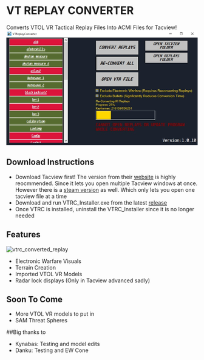 # VT REPLAY CONVERTER
Converts VTOL VR Tactical Replay Files Into ACMI Files for Tacview!
![vtrc_image](https://github.com/LSantos2003/VTReplayConverter/blob/master/VTReplayConverter/ReadmeResources/vtrc_image.jpg)

## Download Instructions
- Download Tacview first! The version from their [website](https://www.tacview.net/product/about/en/) is highly reocmmended. Since it lets you open multiple Tacview windows at once. However there is a [steam version](https://store.steampowered.com/app/1174860/Tacview/) as well. Which only lets you open one tacview file at a time
- Download and run VTRC_Installer.exe from the latest [release](https://github.com/LSantos2003/VTReplayConverter/releases)
- Once VTRC is installed, uninstall the VTRC_Installer since it is no longer needed


## Features
![vtrc_converted_replay](https://github.com/LSantos2003/VTReplayConverter/blob/master/VTReplayConverter/ReadmeResources/vtrc_converted_replay.gif)
- Electronic Warfare Visuals
- Terrain Creation
- Imported VTOL VR Models 
- Radar lock displays (Only in Tacview advanced sadly)
## Soon To Come
- More VTOL VR models to put in 
- SAM Threat Spheres

##Big thanks to 
- Kynabas: Testing and model edits
- Danku: Testing and EW Cone
